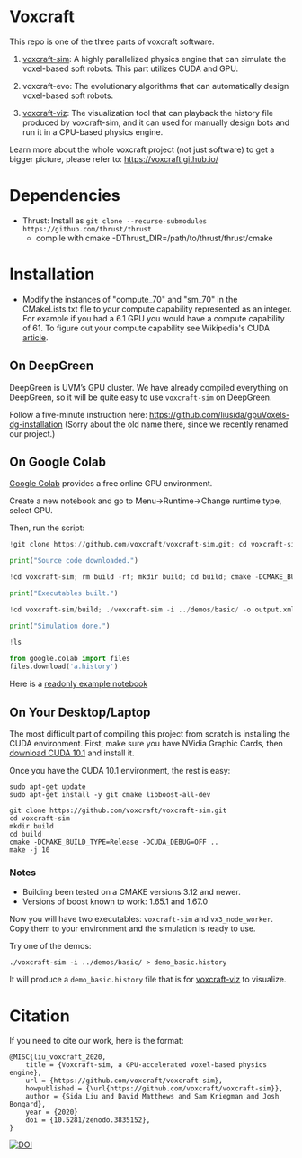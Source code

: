 # Voxcraft

This repo is one of the three parts of voxcraft software.

1. [voxcraft-sim](https://github.com/voxcraft/voxcraft-sim): A highly parallelized physics engine that can simulate the voxel-based soft robots. This part utilizes CUDA and GPU.

2. voxcraft-evo: The evolutionary algorithms that can automatically design voxel-based soft robots.

3. [voxcraft-viz](https://github.com/voxcraft/voxcraft-viz): The visualization tool that can playback the history file produced by voxcraft-sim, and it can used for manually design bots and run it in a CPU-based physics engine.

Learn more about the whole voxcraft project (not just software) to get a bigger picture, please refer to: https://voxcraft.github.io/

# Dependencies
* Thrust: Install as `git clone --recurse-submodules https://github.com/thrust/thrust`
    * compile with cmake -DThrust_DIR=/path/to/thrust/thrust/cmake 
    
	

# Installation
* Modify the instances of "compute_70" and "sm_70" in the CMakeLists.txt file to your compute capability represented as an integer. For example if you had a 6.1 GPU you would have a compute capability of 61. To figure out your compute capability see Wikipedia's CUDA  [article](https://en.wikipedia.org/wiki/CUDA).


## On DeepGreen

DeepGreen is UVM’s GPU cluster. We have already compiled everything on DeepGreen, so it will be quite easy to use `voxcraft-sim` on DeepGreen.

Follow a five-minute instruction here: https://github.com/liusida/gpuVoxels-dg-installation (Sorry about the old name there, since we recently renamed our project.)

## On Google Colab

[Google Colab](https://colab.research.google.com/) provides a free online GPU environment.

Create a new notebook and go to Menu->Runtime->Change runtime type, select GPU.

Then, run the script:
```python
!git clone https://github.com/voxcraft/voxcraft-sim.git; cd voxcraft-sim/;

print("Source code downloaded.")

!cd voxcraft-sim; rm build -rf; mkdir build; cd build; cmake -DCMAKE_BUILD_TYPE=Release -DCUDA_DEBUG=OFF ..; make -j 10;

print("Executables built.")

!cd voxcraft-sim/build; ./voxcraft-sim -i ../demos/basic/ -o output.xml -f > ../../a.history

print("Simulation done.")

!ls

from google.colab import files
files.download('a.history')
```

Here is a [readonly example notebook](https://colab.research.google.com/drive/1yiqw7Uq3W3CgYCinXq4t808M2l7uuLv1?usp=sharing)

## On Your Desktop/Laptop

The most difficult part of compiling this project from scratch is installing the CUDA environment. First, make sure you have NVidia Graphic Cards, then [download CUDA 10.1](https://developer.nvidia.com/cuda-10.1-download-archive-base) and install it.

Once you have the CUDA 10.1 environment, the rest is easy:

```
sudo apt-get update
sudo apt-get install -y git cmake libboost-all-dev

git clone https://github.com/voxcraft/voxcraft-sim.git
cd voxcraft-sim
mkdir build
cd build
cmake -DCMAKE_BUILD_TYPE=Release -DCUDA_DEBUG=OFF ..
make -j 10
```

### Notes
* Building been tested on a CMAKE versions 3.12 and newer.
* Versions of boost known to work: 1.65.1 and 1.67.0

Now you will have two executables: `voxcraft-sim` and `vx3_node_worker`. Copy them to your environment and the simulation is ready to use.

Try one of the demos:

```
./voxcraft-sim -i ../demos/basic/ > demo_basic.history
```

It will produce a `demo_basic.history` file that is for [voxcraft-viz](https://github.com/voxcraft/voxcraft-viz) to visualize.

# Citation

If you need to cite our work, here is the format:

```
@MISC{liu_voxcraft_2020,
	title = {Voxcraft-sim, a GPU-accelerated voxel-based physics engine},
	url = {https://github.com/voxcraft/voxcraft-sim},
	howpublished = {\url{https://github.com/voxcraft/voxcraft-sim}},
	author = {Sida Liu and David Matthews and Sam Kriegman and Josh Bongard},
	year = {2020}
	doi = {10.5281/zenodo.3835152},
}
```
[![DOI](https://zenodo.org/badge/265434971.svg)](https://zenodo.org/badge/latestdoi/265434971)
